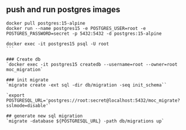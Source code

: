 ## push and run postgres images
````shell
docker pull postgres:15-alpine
docker run --name postgres15 -e POSTGRES_USER=root -e POSTGRES_PASSWORD=secret -p 5432:5432 -d postgres:15-alpine

docker exec -it postgres15 psql -U root
```

### Create db
`docker exec -it postgres15 createdb --username=root --owner=root moc_migration`

### init migrate
`migrate create -ext sql -dir db/migration -seq init_schema``

`export POSTGRESQL_URL='postgres://root:secret@localhost:5432/moc_migrate?sslmode=disable'`

## generate new sql migration
`migrate -database ${POSTGRESQL_URL} -path db/migrations up`
